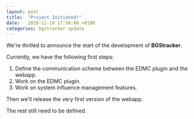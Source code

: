 ```yaml
---
layout: post
title:  "Project Initiated!"
date:   2020-12-18 17:58:00 +0100
categories: bgstracker update
---
```


We're thrilled to announce the start of the development of **BGStracker**.

Currently, we have the following first steps:

1. Define the communication scheme between the EDMC plugin and the webapp.
2. Work on the EDMC plugin.
3. Work on system influence management features.

Then we'll release the very first version of the webapp.

The rest still need to be defined.
